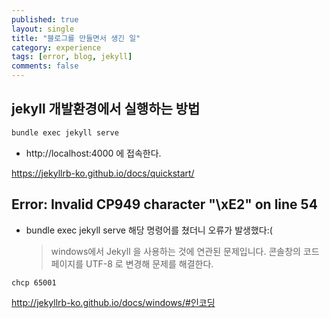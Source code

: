 ```yaml
---
published: true
layout: single
title: "블로그를 만들면서 생긴 일"
category: experience
tags: [error, blog, jekyll]
comments: false
---
```


## jekyll 개발환경에서 실행하는 방법

```bash
bundle exec jekyll serve
```

- http://localhost:4000 에 접속한다.

<https://jekyllrb-ko.github.io/docs/quickstart/>

## Error: Invalid CP949 character "\xE2" on line 54

- bundle exec jekyll serve 해당 명령어를 쳤더니 오류가 발생했다:(
  > windows에서 Jekyll 을 사용하는 것에 연관된 문제입니다.
  > 콘솔창의 코드 페이지를 UTF-8 로 변경해 문제를 해결한다.

```bash
chcp 65001
```

<http://jekyllrb-ko.github.io/docs/windows/#인코딩>
